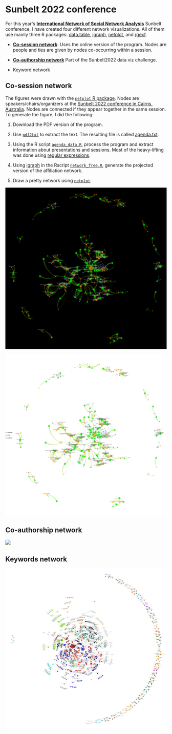 # Sunbelt 2022 conference

For this year's [**International Network of Social Network Analysis**](https://www.insna.org/) Sunbelt conference, I have created four different network visualizations. All of them use mainly three R packages: [data.table](https://cran.r-project.org/package=data.table), [igraph](https://cran.r-project.org/package=igraph), [netplot](https://cran.r-project.org/package=netplot), and [rgexf](https://cran.r-project.org/package=rgexf).

- [**Co-session network**](#co-session-network): Uses the online version of the program. Nodes are people and ties are given by nodes co-occurring within a session.

- [**Co-authorship network**](#co-authorship-network) Part of the Sunbelt2022 data viz challenge. 

- Keyword network


## Co-session network

The figures were drawn with the [`netplot` R package](https://cran.r-project.org/package=netplot).
Nodes are speakers/chairs/organizers at the [Sunbelt 2022 conference in Cairns, Australia](https://www.sunbelt2022.org/).
Nodes are connected if they appear together in the same session. To generate the figure, I did the following:

1. Download the PDF version of the program.

2. Use [`pdf2txt`](https://manpages.ubuntu.com/manpages/xenial/man1/pdf2txt.1.html) to extract the text. The resulting file
is called [agenda.txt](agenda.txt).

3. Using the R script [`agenda_data.R`](agenda_data.R), process the program
and extract information about presentations and sessions. 
Most of the heavy-lifting was done using [regular expressions](https://xkcd.com/208/).

4. Using [igraph](https://cran.r-project.org/package=igraph) in the Rscript [`network_free.R`](network_free.R), generate the projected
version of the affiliation network.

5. Draw a pretty network using [`netplot`](https://cran.r-project.org/package=netplot).

![](network_free.png)

![](network_free_w_legend.png)

## Co-authorship network

![](coauthor.png)

## Keywords network

![](keywords.png)
